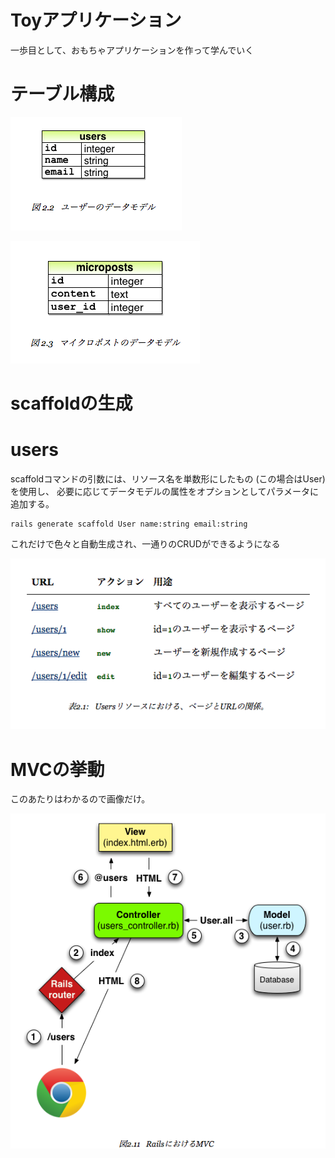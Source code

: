 # Toyアプリケーション

一歩目として、おもちゃアプリケーションを作って学んでいく

# テーブル構成

![usersテーブル](./users.png)

![micropostsテーブル](./microposts.png)

# scaffoldの生成

# users

scaffoldコマンドの引数には、リソース名を単数形にしたもの (この場合はUser) を使用し、
必要に応じてデータモデルの属性をオプションとしてパラメータに追加する。

```
rails generate scaffold User name:string email:string
```

これだけで色々と自動生成され、一通りのCRUDができるようになる

![usersのscaffold](./users-scaffold.png)

# MVCの挙動

このあたりはわかるので画像だけ。

![rails-mvc](rails-mvc.png)
